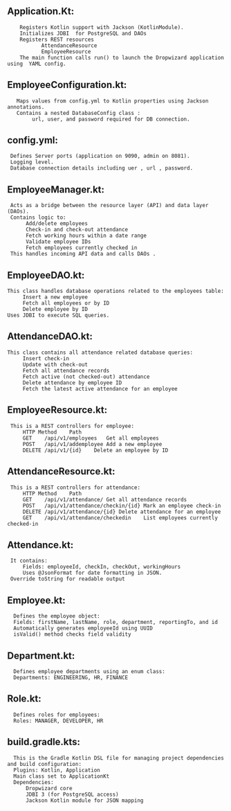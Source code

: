 ## Application.Kt:
        Registers Kotlin support with Jackson (KotlinModule).
        Initializes JDBI  for PostgreSQL and DAOs
        Registers REST resources 
               AttendanceResource
               EmployeeResource
        The main function calls run() to launch the Dropwizard application using  YAML config.
        
## EmployeeConfiguration.kt:
       Maps values from config.yml to Kotlin properties using Jackson annotations.
       Contains a nested DatabaseConfig class :
            url, user, and password required for DB connection.
            
## config.yml:
     Defines Server ports (application on 9090, admin on 8081).
     Logging level.
     Database connection details including uer , url , password.

## EmployeeManager.kt:
     Acts as a bridge between the resource layer (API) and data layer (DAOs).
     Contains logic to:
          Add/delete employees
          Check-in and check-out attendance
          Fetch working hours within a date range
          Validate employee IDs
          Fetch employees currently checked in
     This handles incoming API data and calls DAOs .
     
## EmployeeDAO.kt:
    This class handles database operations related to the employees table:
         Insert a new employee
         Fetch all employees or by ID
         Delete employee by ID
    Uses JDBI to execute SQL queries.

## AttendanceDAO.kt:
    This class contains all attendance related database queries:
         Insert check-in
         Update with check-out
         Fetch all attendance records
         Fetch active (not checked-out) attendance
         Delete attendance by employee ID
         Fetch the latest active attendance for an employee

## EmployeeResource.kt:
     This is a REST controllers for employee:
         HTTP Method	Path 
         GET	/api/v1/employees	Get all employees
         POST	/api/v1/addemployee	Add a new employee
         DELETE	/api/v1/{id}	Delete an employee by ID

## AttendanceResource.kt:
     This is a REST controllers for attendance:
         HTTP Method	Path	
         GET	/api/v1/attendance/	Get all attendance records
         POST	/api/v1/attendance/checkin/{id}	Mark an employee check-in
         DELETE	/api/v1/attendance/{id}	Delete attendance for an employee
         GET	/api/v1/attendance/checkedin	List employees currently checked-in
## Attendance.kt:
     It contains:
         Fields: employeeId, checkIn, checkOut, workingHours
         Uses @JsonFormat for date formatting in JSON.
     Override toString for readable output
## Employee.kt:
      Defines the employee object:
      Fields: firstName, lastName, role, department, reportingTo, and id
      Automatically generates employeeId using UUID 
      isValid() method checks field validity
      
 ## Department.kt:
      Defines employee departments using an enum class:
      Departments: ENGINEERING, HR, FINANCE

## Role.kt:
      Defines roles for employees:
      Roles: MANAGER, DEVELOPER, HR

## build.gradle.kts:
      This is the Gradle Kotlin DSL file for managing project dependencies and build configuration:
      Plugins: Kotlin, Application
      Main class set to ApplicationKt
      Dependencies:
          Dropwizard core
          JDBI 3 (for PostgreSQL access)
          Jackson Kotlin module for JSON mapping

